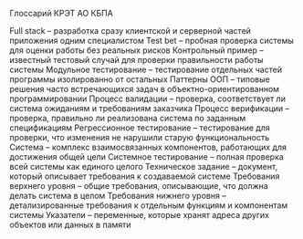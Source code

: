Глоссарий 
КРЭТ АО КБПА

Full stack – разработка сразу клиентской и серверной частей приложения одним специалистом
Test bet – пробная проверка системы для оценки работы без реальных рисков
Контрольный пример – известный тестовый случай для проверки правильности работы системы
Модульное тестирование – тестирование отдельных частей программы изолированно от остальных
Паттерны ООП – типовые решения часто встречающихся задач в объектно-ориентированном программировании
Процесс валидации – проверка, соответствует ли система ожиданиям и требованиям заказчика
Процесс верификации – проверка, правильно ли реализована система по заданным спецификациям
Регрессионное тестирование – тестирование для проверки, что изменения не нарушили старую функциональность
Система – комплекс взаимосвязанных компонентов, работающих для достижения общей цели
Системное тестирование – полная проверка всей системы как единого целого
Техническое задание – документ, который описывает требования к создаваемой системе
Требования верхнего уровня – общие требования, описывающие, что должна делать система в целом
Требования нижнего уровня – детализированные требования к отдельным функциям и компонентам системы
Указатели – переменные, которые хранят адреса других объектов или данных в памяти
